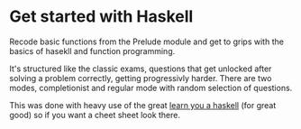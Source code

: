 # Get started with Haskell

Recode basic functions from the Prelude module and get to grips with the basics of hasekll and function programming.

It's structured like the classic exams, questions that get unlocked after solving a problem correctly, getting progressivly harder. There are two modes, completionist and regular mode with random selection of questions.

This was done with heavy use of the great [learn you a haskell](https://learnyouahaskell.github.io/) (for great good) so if you want a cheet sheet look there.
